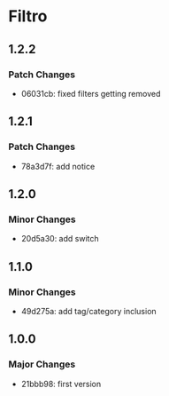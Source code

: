 # Filtro

## 1.2.2

### Patch Changes

- 06031cb: fixed filters getting removed

## 1.2.1

### Patch Changes

- 78a3d7f: add notice

## 1.2.0

### Minor Changes

- 20d5a30: add switch

## 1.1.0

### Minor Changes

- 49d275a: add tag/category inclusion

## 1.0.0

### Major Changes

- 21bbb98: first version
